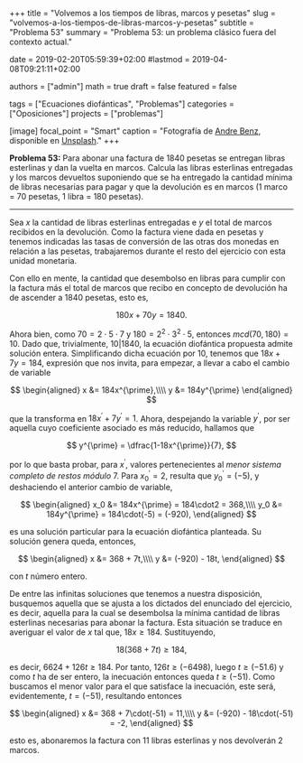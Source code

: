 +++
title = "Volvemos a los tiempos de libras, marcos y pesetas"
slug  = "volvemos-a-los-tiempos-de-libras-marcos-y-pesetas"
subtitle = "Problema 53"
summary  = "Problema 53: un problema clásico fuera del contexto actual."

date     = 2019-02-20T05:59:39+02:00
#lastmod = 2019-04-08T09:21:11+02:00

authors  = ["admin"]
math     = true
draft    = false
featured = false

tags       = ["Ecuaciones diofánticas", "Problemas"]
categories = ["Oposiciones"]
projects   = ["problemas"]

[image]
  focal_point = "Smart"
  caption     = "Fotografía de [Andre Benz](https://unsplash.com/@trapnation), disponible en [Unsplash](https://unsplash.com/photos/HwWBTd21wiA)."
+++

**Problema 53:** Para abonar una factura de $1840$ pesetas se entregan libras esterlinas y dan la vuelta en marcos. Calcula las libras esterlinas entregadas y los marcos devueltos suponiendo que se ha entregado la cantidad mínima de libras necesarias para pagar y que la devolución es en marcos ($1$ marco $=$ $70$ pesetas, $1$ libra $=$ $180$ pesetas).

***

Sea $x$ la cantidad de libras esterlinas entregadas e $y$ el total de marcos recibidos en la devolución. Como la factura viene dada en pesetas y tenemos indicadas las tasas de conversión de las otras dos monedas en relación a las pesetas, trabajaremos durante el resto del ejercicio con esta unidad monetaria. 

Con ello en mente, la cantidad que desembolso en libras para cumplir con la factura más el total de marcos que recibo en concepto de devolución ha de ascender a $1840$ pesetas, esto es,

$$
180x + 70y = 1840.
$$

Ahora bien, como $70 = 2\cdot5\cdot7$ y $180 = 2^2\cdot3^2\cdot5$, entonces $mcd(70, 180) = 10$. Dado que, trivialmente, $10|1840$, la ecuación diofántica propuesta admite solución entera. Simplificando dicha ecuación por $10$, tenemos que $18x + 7y = 184$, expresión que nos invita, para empezar, a llevar a cabo el cambio de variable

$$
\begin{aligned}
x &= 184x^{\prime},\\\\ y &= 184y^{\prime}
\end{aligned}
$$

que la transforma en $18x^{\prime}+7y^{\prime}=1$. Ahora, despejando la variable $y^{\prime}$, por ser aquella cuyo coeficiente asociado es más reducido, hallamos que

$$
y^{\prime} = \dfrac{1-18x^{\prime}}{7},
$$

por lo que basta probar, para $x^{\prime}$, valores pertenecientes al *menor sistema completo de restos módulo* $7$. Para $x^{\prime}_0 = 2$, resulta que $y^{\prime}_0 = (-5)$, y deshaciendo el anterior cambio de variable,

$$
\begin{aligned}
x_0 &= 184x^{\prime} = 184\cdot2 = 368,\\\\ y_0 &= 184y^{\prime} = 184\cdot(-5) = (-920),
\end{aligned}
$$

es una solución particular para la ecuación diofántica planteada. Su solución genera queda, entonces,

$$
\begin{aligned}
x &= 368 + 7t,\\\\ y &= (-920) - 18t,
\end{aligned}
$$

con $t$ número entero.

De entre las infinitas soluciones que tenemos a nuestra disposición, busquemos aquella que se ajusta a los dictados del enunciado del ejercicio, es decir, aquella para la cual se desembolsa la mínima cantidad de libras esterlinas necesarias para abonar la factura. Esta situación se traduce en averiguar el valor de $x$ tal que, $18x \geq 184$. Sustituyendo,

$$
18(368 + 7t)\geq 184,
$$

es decir, $6624 + 126t \geq 184$. Por tanto, $126t \geq (-6498)$, luego $t\geq (-51.6)$ y como $t$ ha de ser entero, la inecuación entonces queda $t\geq (-51)$. Como buscamos el menor valor para el que satisface la inecuación, este será, evidentemente, $t=(-51)$, resultando entonces

$$
\begin{aligned}
x &= 368 + 7\cdot(-51) = 11,\\\\ y &= (-920) - 18\cdot(-51) = -2,
\end{aligned}
$$

esto es, abonaremos la factura con $11$ libras esterlinas y nos devolverán $2$ marcos.
